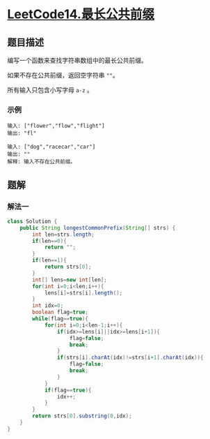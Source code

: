 # [LeetCode14.最长公共前缀](https://leetcode-cn.com/problems/longest-common-prefix/)
## 题目描述
编写一个函数来查找字符串数组中的最长公共前缀。

如果不存在公共前缀，返回空字符串 `""`。

所有输入只包含小写字母 `a-z` 。
### 示例
```
输入: ["flower","flow","flight"]
输出: "fl"
```
```
输入: ["dog","racecar","car"]
输出: ""
解释: 输入不存在公共前缀。
```
## 题解
### 解法一
```java
class Solution {
    public String longestCommonPrefix(String[] strs) {
        int len=strs.length;
        if(len==0){
            return "";
        }
        if(len==1){
            return strs[0];
        }
        int[] lens=new int[len];
        for(int i=0;i<len;i++){
            lens[i]=strs[i].length();
        }
        int idx=0;
        boolean flag=true;
        while(flag==true){
            for(int i=0;i<len-1;i++){
                if(idx>=lens[i]||idx>=lens[i+1]){
                    flag=false;
                    break;
                }
                if(strs[i].charAt(idx)!=strs[i+1].charAt(idx)){
                    flag=false;
                    break;
                }
            }
            if(flag==true){
                idx++;
            }
        }
        return strs[0].substring(0,idx);
    }
}
```
